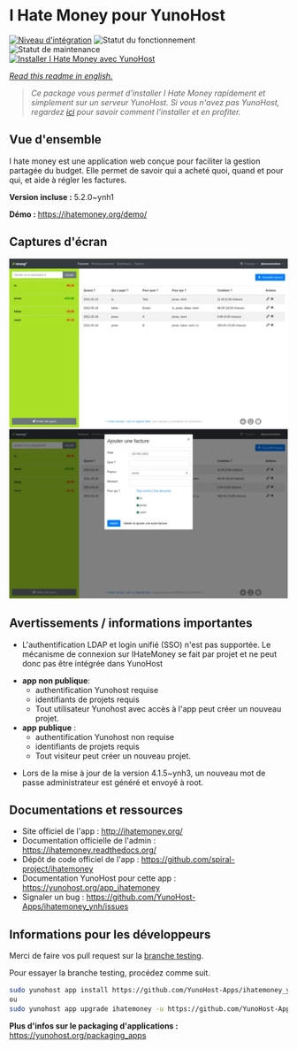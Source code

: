 <!--
N.B.: This README was automatically generated by https://github.com/YunoHost/apps/tree/master/tools/README-generator
It shall NOT be edited by hand.
-->

# I Hate Money pour YunoHost

[![Niveau d'intégration](https://dash.yunohost.org/integration/ihatemoney.svg)](https://dash.yunohost.org/appci/app/ihatemoney) ![Statut du fonctionnement](https://ci-apps.yunohost.org/ci/badges/ihatemoney.status.svg) ![Statut de maintenance](https://ci-apps.yunohost.org/ci/badges/ihatemoney.maintain.svg)  
[![Installer I Hate Money avec YunoHost](https://install-app.yunohost.org/install-with-yunohost.svg)](https://install-app.yunohost.org/?app=ihatemoney)

*[Read this readme in english.](./README.md)*

> *Ce package vous permet d'installer I Hate Money rapidement et simplement sur un serveur YunoHost.
Si vous n'avez pas YunoHost, regardez [ici](https://yunohost.org/#/install) pour savoir comment l'installer et en profiter.*

## Vue d'ensemble

I hate money est une application web conçue pour faciliter la gestion partagée du budget. Elle permet de savoir qui a acheté quoi, quand et pour qui, et aide à régler les factures.


**Version incluse :** 5.2.0~ynh1

**Démo :** https://ihatemoney.org/demo/

## Captures d'écran

![Capture d'écran de I Hate Money](./doc/screenshots/screenshot_1_global.webp)
![Capture d'écran de I Hate Money](./doc/screenshots/screenshot_2_new_operation.webp)

## Avertissements / informations importantes

* L'authentification LDAP et login unifié (SSO) n'est pas supportée. Le mécanisme de connexion sur IHateMoney se fait par projet et ne peut donc pas être intégrée dans YunoHost

- **app non publique**:
  - authentification Yunohost requise
  - identifiants de projets requis
  - Tout utilisateur Yunohost avec accès à l'app peut créer un nouveau projet.
- **app publique** :
  - authentification Yunohost non requise
  - identifiants de projets requis
  - Tout visiteur peut créer un nouveau projet.

* Lors de la mise à jour de la version 4.1.5~ynh3, un nouveau mot de passe administrateur est généré et envoyé à root.

## Documentations et ressources

* Site officiel de l'app : <http://ihatemoney.org/>
* Documentation officielle de l'admin : <https://ihatemoney.readthedocs.org/>
* Dépôt de code officiel de l'app : <https://github.com/spiral-project/ihatemoney>
* Documentation YunoHost pour cette app : <https://yunohost.org/app_ihatemoney>
* Signaler un bug : <https://github.com/YunoHost-Apps/ihatemoney_ynh/issues>

## Informations pour les développeurs

Merci de faire vos pull request sur la [branche testing](https://github.com/YunoHost-Apps/ihatemoney_ynh/tree/testing).

Pour essayer la branche testing, procédez comme suit.

``` bash
sudo yunohost app install https://github.com/YunoHost-Apps/ihatemoney_ynh/tree/testing --debug
ou
sudo yunohost app upgrade ihatemoney -u https://github.com/YunoHost-Apps/ihatemoney_ynh/tree/testing --debug
```

**Plus d'infos sur le packaging d'applications :** <https://yunohost.org/packaging_apps>
